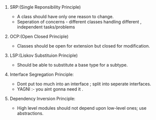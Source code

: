 1. SRP:(Single Reponsibility Principle)

   - A class should have only one reason to change.
   - Seperation of concerns - different classes handling different , independent tasks/problems

2. OCP:(Open Closed Principle)

   - Classes should be open for extension but closed for modification.

3. LSP:(Liskov Substituion Principle)

   - Should be able to substitute a base type for a subtype.

4. Interface Segregation Principle:
   - Dont put too much into an interface ; split into seperate interfaces.
   - YAGNI :- you aint gonna need it .

5. Dependency Inversion Principle:
    - High level modules should not depend upon low-level ones; use abstractions.


